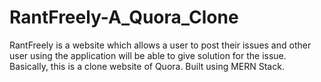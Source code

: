 # RantFreely-A_Quora_Clone
RantFreely is a website which allows a user to post their issues and other user using the application will be able to give solution for the issue. Basically, this is a clone website of Quora. Built using MERN Stack.
